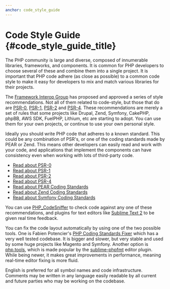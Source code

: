 ```yaml
---
anchor: code_style_guide
---
```


# Code Style Guide  {#code_style_guide_title}

The PHP community is large and diverse, composed of innumerable libraries, frameworks, and components. It is common for
PHP developers to choose several of these and combine them into a single project. It is important that PHP code adhere
(as close as possible) to a common code style to make it easy for developers to mix and match various libraries for
their projects.

The [Framework Interop Group][fig] has proposed and approved a series of style recommendations. Not all of them related 
to code-style, but those that do are [PSR-0][psr0], [PSR-1][psr1], [PSR-2][psr2] and [PSR-4][psr4]. These recommendations 
are merely a set of rules that some projects like Drupal, Zend, Symfony, CakePHP, phpBB, AWS SDK, FuelPHP, Lithium, 
etc are starting to adopt. You can use them for your own projects, or continue to use your own personal style.

Ideally you should write PHP code that adheres to a known standard. This could be any combination of PSR's, or one 
of the coding standards made by PEAR or Zend. This means other developers can easily read and work with your code, 
and applications that implement the components can have consistency even when working with lots of third-party code. 

* [Read about PSR-0][psr0]
* [Read about PSR-1][psr1]
* [Read about PSR-2][psr2]
* [Read about PSR-4][psr4]
* [Read about PEAR Coding Standards][pear-cs]
* [Read about Zend Coding Standards][zend-cs]
* [Read about Symfony Coding Standards][symfony-cs]

You can use [PHP_CodeSniffer][phpcs] to check code against any one of these recommendations, and plugins for text editors 
like [Sublime Text 2][st-cs] to be given real time feedback. 

You can fix the code layout automatically by using one of the two possible tools. One is Fabien Potencier's
[PHP Coding Standards Fixer][phpcsfixer] which has a very well tested codebase. It is bigger and slower, but very stable
and used by some huge projects like Magento and Symfony. Another option is [php.tools][phptools], which is made popular
by the [sublime-phpfmt][sublime-phpfmt] editor plugin. While being newer, it makes great improvements in performance,
meaning real-time editor fixing is more fluid.

English is preferred for all symbol names and code infrastructure. Comments may be written in any language easily readable 
by all current and future parties who may be working on the codebase.

[fig]: http://www.php-fig.org/
[psr0]: https://github.com/php-fig/fig-standards/blob/master/accepted/PSR-0.md
[psr1]: https://github.com/php-fig/fig-standards/blob/master/accepted/PSR-1-basic-coding-standard.md
[psr2]: https://github.com/php-fig/fig-standards/blob/master/accepted/PSR-2-coding-style-guide.md
[psr4]: https://github.com/php-fig/fig-standards/blob/master/accepted/PSR-4-autoloader.md
[pear-cs]: http://pear.php.net/manual/en/standards.php
[zend-cs]: http://framework.zend.com/wiki/display/ZFDEV2/Coding+Standards
[symfony-cs]: http://symfony.com/doc/current/contributing/code/standards.html
[phpcs]: http://pear.php.net/package/PHP_CodeSniffer/
[st-cs]: https://github.com/benmatselby/sublime-phpcs
[phpcsfixer]: http://cs.sensiolabs.org/
[phptools]: https://github.com/dericofilho/php.tools
[sublime-phpfmt]: https://github.com/dericofilho/sublime-phpfmt

